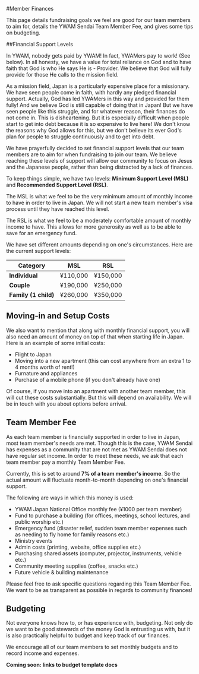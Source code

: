 #Member Finances

This page details fundraising goals we feel are good for our team members to aim for, details the YWAM Sendai Team Member Fee, and gives some tips on budgeting.

##Financial Support Levels

In YWAM, nobody gets paid by YWAM! In fact, YWAMers pay to work! (See below). In all honesty, we have a value for total reliance on God and to have faith that God is who He says He is - Provider. We believe that God will fully provide for those He calls to the mission field.

As a mission field, Japan is a particularly expensive place for a missionary. We have seen people come in faith, with hardly any pledged financial support. Actually, God has led YWAMers in this way and provided for them fully! And we believe God is still capable of doing that in Japan! But we have seen people like this struggle, and for whatever reason, their finances do not come in. This is disheartening. But it is especially difficult when people start to get into debt because it is so expensive to live here! We don't know the reasons why God allows for this, but we don't believe its ever God's plan for people to struggle continuously and to get into debt.

We have prayerfully decided to set financial support levels that our team members are to aim for when fundraising to join our team. We believe reaching these levels of support will allow our community to focus on Jesus and the Japanese people, rather than being distracted by a lack of finances.

To keep things simple, we have two levels: **Minimum Support Level (MSL)** and **Recommended Support Level (RSL)**.

The MSL is what we feel to be the very minimum amount of monthly income to have in order to live in Japan. We will not start a new team member's visa process until they have reached this level.

The RSL is what we feel to be a moderately comfortable amount of monthly income to have. This allows for more generosity as well as to be able to save for an emergency fund.

We have set different amounts depending on one's circumstances. Here are the current support levels:

Category | MSL | RSL
--------- | --------- | ---------
**Individual** | ¥110,000 | ¥150,000
**Couple** | ¥190,000 | ¥250,000
**Family (1 child)** | ¥260,000 | ¥350,000

## Moving-in and Setup Costs

We also want to mention that along with monthly financial support, you will also need an amount of money on top of that when starting life in Japan. Here is an example of some initial costs:

* Flight to Japan
* Moving into a new apartment (this can cost anywhere from an extra 1 to 4 months worth of rent!)
* Furnature and appliances
* Purchase of a mobile phone (if you don't already have one)

Of course, if you move into an apartment with another team member, this will cut these costs substantially. But this will depend on availability. We will be in touch with you about options before arrival.

## Team Member Fee

As each team member is financially supported in order to live in Japan, most team member's needs are met. Though this is the case, YWAM Sendai has expenses as a community that are not met as YWAM Sendai does not have regular set income. In order to meet these needs, we ask that each team member pay a monthly Team Member Fee.

Currently, this is set to around **7% of a team member's income**. So the actual amount will fluctuate month-to-month depending on one's financial support.

The following are ways in which this money is used:

* YWAM Japan National Office monthly fee (¥1000 per team member)
* Fund to purchase a building (for offices, meetings, school lectures, and public worship etc.)
* Emergency fund (disaster relief, sudden team member expenses such as needing to fly home for family reasons etc.)
* Ministry events
* Admin costs (printing, website, office supplies etc.)
* Purchasing shared assets (computer, projector, instruments, vehicle etc.)
* Community meeting supplies (coffee, snacks etc.)
* Future vehicle & building maintenance

Please feel free to ask specific questions regarding this Team Member Fee. We want to be as transparent as possible in regards to community finances!

## Budgeting

Not everyone knows how to, or has experience with, budgeting. Not only do we want to be good stewards of the money God is entrusting us with, but it is also practically helpful to budget and keep track of our finances.

We encourage all of our team members to set monthly budgets and to record income and expenses.

**Coming soon: links to budget template docs**